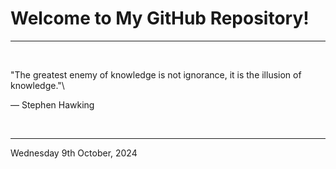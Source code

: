 # Welcome to My GitHub Repository!

---

<br>

"The greatest enemy of knowledge is not ignorance, it is the illusion of knowledge."\

― Stephen Hawking
 
</br>

---
Wednesday 9th October, 2024
